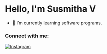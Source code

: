# Hello, I'm Susmitha V

- 🌱 I’m currently learning software programs.

### Connect with me:

[![Instagram](https://img.shields.io/badge/logo=instagram)](https://www.instagram.com/miss_.sv)

